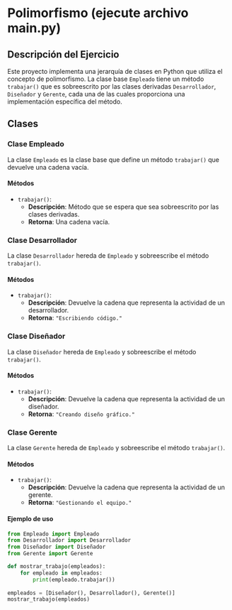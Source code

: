 # Polimorfismo (ejecute archivo main.py)

## Descripción del Ejercicio

Este proyecto implementa una jerarquía de clases en Python que utiliza el concepto de polimorfismo. La clase base `Empleado` tiene un método `trabajar()` que es sobreescrito por las clases derivadas `Desarrollador`, `Diseñador` y `Gerente`, cada una de las cuales proporciona una implementación específica del método.

## Clases

### Clase Empleado

La clase `Empleado` es la clase base que define un método `trabajar()` que devuelve una cadena vacía.

#### Métodos

- `trabajar()`: 
  - **Descripción**: Método que se espera que sea sobreescrito por las clases derivadas.
  - **Retorna**: Una cadena vacía.

### Clase Desarrollador

La clase `Desarrollador` hereda de `Empleado` y sobreescribe el método `trabajar()`.

#### Métodos

- `trabajar()`:
  - **Descripción**: Devuelve la cadena que representa la actividad de un desarrollador.
  - **Retorna**: `"Escribiendo código."`

### Clase Diseñador

La clase `Diseñador` hereda de `Empleado` y sobreescribe el método `trabajar()`.

#### Métodos

- `trabajar()`:
  - **Descripción**: Devuelve la cadena que representa la actividad de un diseñador.
  - **Retorna**: `"Creando diseño gráfico."`

### Clase Gerente

La clase `Gerente` hereda de `Empleado` y sobreescribe el método `trabajar()`.

#### Métodos

- `trabajar()`:
  - **Descripción**: Devuelve la cadena que representa la actividad de un gerente.
  - **Retorna**: `"Gestionando el equipo."`

#### Ejemplo de uso

```python
from Empleado import Empleado
from Desarrollador import Desarrollador
from Diseñador import Diseñador
from Gerente import Gerente

def mostrar_trabajo(empleados):
    for empleado in empleados:
        print(empleado.trabajar())
        
empleados = [Diseñador(), Desarrollador(), Gerente()]
mostrar_trabajo(empleados)
